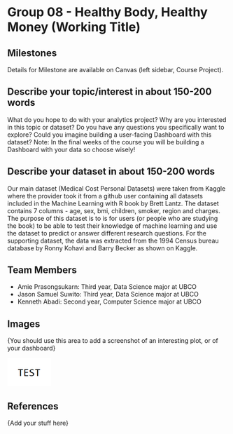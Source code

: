 # Group 08 - Healthy Body, Healthy Money (Working Title)

## Milestones

Details for Milestone are available on Canvas (left sidebar, Course Project).

## Describe your topic/interest in about 150-200 words

What do you hope to do with your analytics project?
Why are you interested in this topic or dataset?
Do you have any questions you specifically want to explore?
Could you imagine building a user-facing Dashboard with this dataset?
Note: In the final weeks of the course you will be building a Dashboard with your data so choose wisely!


## Describe your dataset in about 150-200 words

Our main dataset (Medical Cost Personal Datasets) were taken from Kaggle where the provider took it from a github user containing all datasets included in the Machine Learning with R book by Brett Lantz. The dataset contains 7 columns - age, sex, bmi, children, smoker, region and charges. The purpose of this dataset is to is for users (or people who are studying the book) to be able to test their knowledge of machine learning and use the dataset to predict or answer different research questions. For the supporting dataset, the data was extracted from the 1994 Census bureau database by Ronny Kohavi and Barry Becker as shown on Kaggle.

## Team Members

- Amie Prasongsukarn: Third year, Data Science major at UBCO
- Jason Samuel Suwito:  Third year, Data Science major at UBCO
- Kenneth Abadi: Second year, Computer Science major at UBCO

## Images

{You should use this area to add a screenshot of an interesting plot, or of your dashboard}

<img src ="images/test.png" width="100px">

## References

{Add your stuff here}


